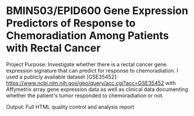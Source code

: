 # BMIN503/EPID600 Gene Expression Predictors of Response to Chemoradiation Among Patients with Rectal Cancer

Project Purpose: Investigate whether there is a rectal cancer gene expression signature that can predict for response to chemoradiation. I used a publicly available dataset [GSE35452]: https://www.ncbi.nlm.nih.gov/geo/query/acc.cgi?acc=GSE35452 with Affymetrix array gene expression data as well as clinical data documenting whether the patient's tumor responded to chemoradiation or not. 

Output: Full HTML quality control and analysis report

